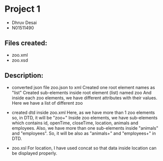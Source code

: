 # Project 1
- Dhruv Desai
- N01511490

## Files created:
- zoo.xml
- zoo.xsd

## Description:
- converted json file zoo.json to xml
    Created one root element names as "list"
    Created sub-elements inside root element (list) named zoo
    And inside each zoo elements, we have different attributes with their values. 
        Here we have a list of different zoo

- created dtd inside zoo.xml
    Here, as we have more than 1 zoo elements so, in DTD, it will be "zoo+"
    Inside zoo elements, we have sub-elements which contains id, openTime, closeTime, location, animals and employees.
    Also, we have more than one sub-elements inside "animals" and "employees". So, it will be also as "animals+" and "employees+" in DTD.

-  zoo.xsl
    For location, I have used concat so that data inside location can be displayed properly.